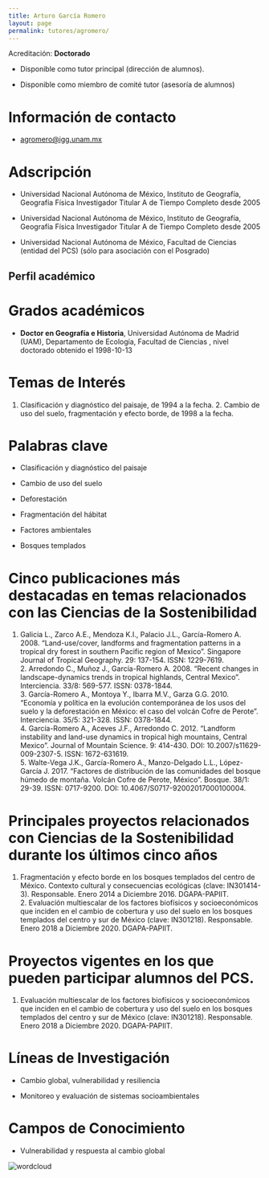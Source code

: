 ```yaml
---
title: Arturo García Romero
layout: page
permalink: tutores/agromero/
---
```


Acreditación: **Doctorado**


 - Disponible como tutor principal (dirección de alumnos).


 - Disponible como miembro de comité tutor (asesoría de alumnos)





# Información de contacto

 - <agromero@igg.unam.mx>





# Adscripción


 - Universidad Nacional Autónoma de México, Instituto de Geografía, Geografía Física     Investigador Titular A de Tiempo Completo desde 2005
 

 - Universidad Nacional Autónoma de México, Instituto de Geografía, Geografía Física     Investigador Titular A de Tiempo Completo desde 2005
 

 - Universidad Nacional Autónoma de México, Facultad de Ciencias (entidad del PCS) (sólo para asociación con el Posgrado)  





## Perfil académico


# Grados académicos


 - **Doctor en Geografía e Historia**, Universidad Autónoma de Madrid (UAM), Departamento de Ecología, Facultad de Ciencias , nivel doctorado obtenido el 1998-10-13




# Temas de Interés

1. Clasificación y diagnóstico del paisaje, de 1994 a la fecha. 2. Cambio de uso del suelo, fragmentación y efecto borde, de 1998 a la fecha.



# Palabras clave


 - Clasificación y diagnóstico del paisaje

 - Cambio de uso del suelo

 - Deforestación

 - Fragmentación del hábitat

 - Factores ambientales

 - Bosques templados




# Cinco publicaciones más destacadas en temas relacionados con las Ciencias de la Sostenibilidad

1.	Galicia L., Zarco A.E., Mendoza K.I., Palacio J.L., García-Romero A. 2008. “Land-use/cover, landforms and fragmentation patterns in a tropical dry forest in southern Pacific region of  Mexico”. Singapore Journal of Tropical Geography. 29: 137-154. ISSN: 1229-7619.<br />2.	Arredondo C., Muñoz J., García-Romero A. 2008. “Recent changes in landscape-dynamics trends in tropical highlands, Central Mexico”. Interciencia. 33/8: 569-577. ISSN: 0378-1844.<br />3.	García-Romero A., Montoya Y., Ibarra M.V., Garza G.G. 2010. “Economía y política en la evolución contemporánea de los usos del suelo y la deforestación en México: el caso del volcán Cofre de Perote”. Interciencia. 35/5: 321-328. ISSN: 0378-1844.<br />4.	García-Romero A., Aceves J.F., Arredondo C. 2012. “Landform instability and land-use dynamics in tropical high mountains, Central Mexico”. Journal of Mountain Science. 9: 414-430. DOI: 10.2007/s11629-009-2307-5. ISSN: 1672-631619.<br />5.     Walte-Vega J.K., García-Romero A., Manzo-Delgado L.L., López-García J. 2017. “Factores de distribución de las comunidades del bosque húmedo de montaña. Volcán Cofre de Perote, México”. Bosque. 38/1: 29-39. ISSN: 0717-9200. DOI: 10.4067/S0717-92002017000100004.




# Principales proyectos relacionados con Ciencias de la Sostenibilidad durante los últimos cinco años

1.	Fragmentación y efecto borde en los bosques templados del centro de México. Contexto cultural y consecuencias ecológicas (clave: IN301414-3). Responsable. Enero 2014 a Diciembre 2016. DGAPA-PAPIIT.<br />2.	Evaluación multiescalar de los factores biofísicos y socioeconómicos que inciden en el cambio de cobertura y uso del suelo en los bosques templados del centro y sur de México (clave: IN301218). Responsable. Enero 2018 a Diciembre 2020. DGAPA-PAPIIT.<br />




# Proyectos vigentes en los que pueden participar alumnos del PCS.

1.	Evaluación multiescalar de los factores biofísicos y socioeconómicos que inciden en el cambio de cobertura y uso del suelo en los bosques templados del centro y sur de México (clave: IN301218). Responsable. Enero 2018 a Diciembre 2020. DGAPA-PAPIIT.




# Líneas de Investigación


 - Cambio global, vulnerabilidad y resiliencia

 - Monitoreo y evaluación de sistemas socioambientales





# Campos de Conocimiento

 - Vulnerabilidad y respuesta al cambio global



![wordcloud](https://sostenibilidad.posgrado.unam.mx/media/perfil-academico/52/wordcloud.png)
